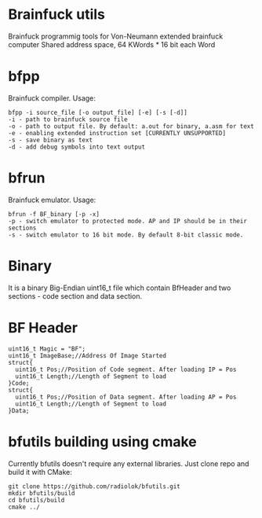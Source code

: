 # Brainfuck utils

Brainfuck programmig tools for Von-Neumann extended brainfuck computer
Shared address space, 64 KWords * 16 bit each Word

# bfpp

Brainfuck compiler. Usage:
```
bfpp -i source_file [-o output_file] [-e] [-s [-d]]
-i - path to brainfuck source file
-o - path to output file. By default: a.out for binary, a.asm for text
-e - enabling extended instruction set [CURRENTLY UNSUPPORTED]
-s - save binary as text
-d - add debug symbols into text output
```
# bfrun
Brainfuck emulator. Usage:
```
bfrun -f BF_binary [-p -x]
-p - switch emulator to protected mode. AP and IP should be in their sections
-s - switch emulator to 16 bit mode. By default 8-bit classic mode.
```

# Binary

It is a binary Big-Endian uint16_t file which contain BfHeader and two sections - code section and data section. 

# BF Header

```
uint16_t Magic = "BF";
uint16_t ImageBase;//Address Of Image Started
struct{
  uint16_t Pos;//Position of Code segment. After loading IP = Pos
  uint16_t Length;//Length of Segment to load
}Code;
struct{
  uint16_t Pos;//Position of Data segment. After loading AP = Pos
  uint16_t Length;//Length of Segment to load
}Data;
```

# bfutils building using cmake

Currently bfutils doesn't require any external libraries. Just clone repo and build it with CMake:

```
git clone https://github.com/radiolok/bfutils.git
mkdir bfutils/build
cd bfutils/build
cmake ../
```
